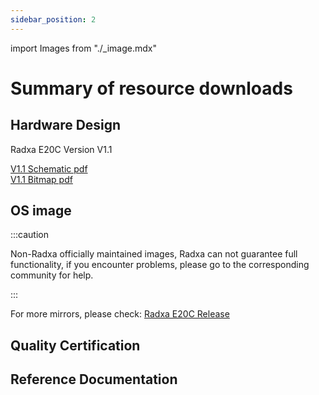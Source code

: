 ```yaml
---
sidebar_position: 2
---
```


import Images from "./\_image.mdx"

# Summary of resource downloads

## Hardware Design

Radxa E20C Version V1.1

[V1.1 Schematic pdf](https://dl.radxa.com/e/e20c/v1.10/radxa_e20c_v1100_Components_Placement_map.pdf)  
[V1.1 Bitmap pdf](https://dl.radxa.com/e/e20c/v1.10/radxa_e20c_v1100_schematic.pdf)

## OS image

<Images loader={false} system_img={true} />

:::caution

Non-Radxa officially maintained images, Radxa can not guarantee full functionality, if you encounter problems, please go to the corresponding community for help.

:::

For more mirrors, please check: [Radxa E20C Release](https://github.com/radxa-build/rock-2a/releases)

## Quality Certification

## Reference Documentation
